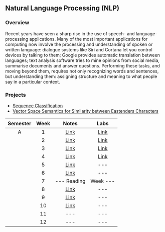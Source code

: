 ## Natural Language Processing (NLP)

### Overview
Recent years have seen a sharp rise in the use of speech- and language-processing applications.  Many of the most important applications for computing now involve the processing and understanding of spoken or written language: dialogue systems like Siri and Cortana let you control devices by talking to them; Google provides automatic translation between languages; text analysis software tries to mine opinions from social media, summarise documents and answer questions. Performing these tasks, and moving beyond them, requires not only recognizing words and sentences, but understanding them: assigning structure and meaning to what people say in a particular context.

### Projects

- [Sequence Classification](https://nbviewer.org/github/mughees-asif/postgraduate-artificial-intelligence/blob/master/Semester%20A/Natural%20Language%20Processing/projects/project1/180288337_final.ipynb)
- [Vector Space Semantics for Similarity between Eastenders Characters](https://nbviewer.org/github/mughees-asif/postgraduate-artificial-intelligence/blob/master/Semester%20A/Natural%20Language%20Processing/projects/project2/180288337_code.ipynb)

| Semester   |      Week |  Notes | Labs |
|:----------:|:-------------:|:------:|:------:|
| A |  1 | [Link](https://github.com/mughees-asif/postgraduate-artificial-intelligence/tree/master/Semester%20A/Natural%20Language%20Processing/notes/Week%201) | [Link](https://github.com/mughees-asif/postgraduate-artificial-intelligence/tree/master/Semester%20A/Natural%20Language%20Processing/labs/Lab%201) |
|  |  2 | [Link](https://github.com/mughees-asif/postgraduate-artificial-intelligence/tree/master/Semester%20A/Natural%20Language%20Processing/notes/Week%202) | [Link](https://github.com/mughees-asif/postgraduate-artificial-intelligence/tree/master/Semester%20A/Natural%20Language%20Processing/labs/Lab%202) |
|  |  3 | [Link](https://github.com/mughees-asif/postgraduate-artificial-intelligence/tree/master/Semester%20A/Natural%20Language%20Processing/notes/Week%203) | [Link](https://github.com/mughees-asif/postgraduate-artificial-intelligence/tree/master/Semester%20A/Natural%20Language%20Processing/labs/Lab%203) |
|  |  4 | [Link](https://github.com/mughees-asif/postgraduate-artificial-intelligence/tree/master/Semester%20A/Natural%20Language%20Processing/notes/Week%204) | [Link](https://github.com/mughees-asif/postgraduate-artificial-intelligence/tree/master/Semester%20A/Natural%20Language%20Processing/labs/Lab%204) |
|  |  5 | [Link](https://github.com/mughees-asif/postgraduate-artificial-intelligence/tree/master/Semester%20A/Natural%20Language%20Processing/notes/Week%205) | --- |
|  |  6 | [Link](https://github.com/mughees-asif/postgraduate-artificial-intelligence/tree/master/Semester%20A/Natural%20Language%20Processing/notes/Week%206) | --- |
|  |  7 | --- Reading  | Week --- |
|  |  8 | [Link](https://github.com/mughees-asif/postgraduate-artificial-intelligence/tree/master/Semester%20A/Natural%20Language%20Processing/notes/Week%208) | --- |
|  |  9 | [Link](https://github.com/mughees-asif/postgraduate-artificial-intelligence/tree/master/Semester%20A/Natural%20Language%20Processing/notes/Week%209) | --- |
|  |  10 | [Link](https://github.com/mughees-asif/postgraduate-artificial-intelligence/tree/master/Semester%20A/Natural%20Language%20Processing/notes/Week%2010)  | --- |
|  |  11 | --- | --- |
|  |  12 | --- | --- |